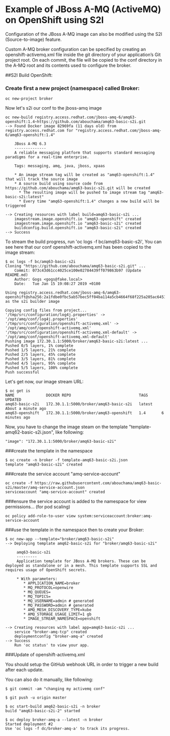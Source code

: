 # Example of JBoss A-MQ (ActiveMQ) on OpenShift using S2I

Configuration of the JBoss A-MQ image can also be modified using the S2I (Source-to-image) feature.

Custom A-MQ broker configuration can be specified by creating an openshift-activemq.xml file inside 
the git directory of your application’s Git project root. On each commit, 
the file will be copied to the conf directory in the A-MQ root and its contents used to configure the broker.

##S2I Build OpenShift:

### Create first a new project (namespace) called Broker:

```
oc new-project broker
```

Now let's s2i our conf to the jboss-amq image

```
oc new-build registry.access.redhat.com/jboss-amq-6/amq63-openshift:1.4~https://github.com/abouchama/amq63-basic-s2i.git
--> Found Docker image 82969fa (11 days old) from registry.access.redhat.com for "registry.access.redhat.com/jboss-amq-6/amq63-openshift:1.4"

    JBoss A-MQ 6.3 
    -------------- 
    A reliable messaging platform that supports standard messaging paradigms for a real-time enterprise.

    Tags: messaging, amq, java, jboss, xpaas

    * An image stream tag will be created as "amq63-openshift:1.4" that will track the source image
    * A source build using source code from https://github.com/abouchama/amq63-basic-s2i.git will be created
      * The resulting image will be pushed to image stream tag "amq63-basic-s2i:latest"
      * Every time "amq63-openshift:1.4" changes a new build will be triggered

--> Creating resources with label build=amq63-basic-s2i ...
    imagestream.image.openshift.io "amq63-openshift" created
    imagestream.image.openshift.io "amq63-basic-s2i" created
    buildconfig.build.openshift.io "amq63-basic-s2i" created
--> Success
```
To stream the build progress, run 'oc logs -f bc/amq63-basic-s2i',
You can see here that our conf openshift-activemq.xml has been copied to the image stream:

```
$ oc logs -f bc/amq63-basic-s2i
Cloning "https://github.com/abouchama/amq63-basic-s2i.git" ...
	Commit:	073c43d61cc4025ce100e02784439ff079863b97 (Update README.md)
	Author:	Gogs <gogs@fake.local>
	Date:	Tue Jan 15 19:08:27 2019 +0100
	
Using registry.access.redhat.com/jboss-amq-6/amq63-openshift@sha256:2a1fdbe0fbc5ab57bec5ff04ba114a5cb4664f68f225a205ac6451e2ba1d1c1c as the s2i builder image

Copying config files from project...
'/tmp/src/configuration/log4j.properties' -> '/opt/amq/conf/log4j.properties'
'/tmp/src/configuration/openshift-activemq.xml' -> '/opt/amq/conf/openshift-activemq.xml'
'/tmp/src/configuration/openshift-activemq.xml-default' -> '/opt/amq/conf/openshift-activemq.xml-default'
Pushing image 172.30.1.1:5000/broker/amq63-basic-s2i:latest ...
Pushed 0/5 layers, 1% complete
Pushed 1/5 layers, 21% complete
Pushed 2/5 layers, 45% complete
Pushed 3/5 layers, 81% complete
Pushed 4/5 layers, 95% complete
Pushed 5/5 layers, 100% complete
Push successful
```
Let's get now, our image stream URL:

```
$ oc get is
NAME              DOCKER REPO                              TAGS      UPDATED
amq63-basic-s2i   172.30.1.1:5000/broker/amq63-basic-s2i   latest    About a minute ago
amq63-openshift   172.30.1.1:5000/broker/amq63-openshift   1.4       6 minutes ago
```

Now, you have to change the image steam on the template "template-amq62-basic-s2i.json", like following:

```
"image": "172.30.1.1:5000/broker/amq63-basic-s2i"
```

###create the template in the namespace
```
$ oc create -n broker -f template-amq63-basic-s2i.json 
template "amq63-basic-s2i" created
```
###create the service account "amq-service-account"
```
oc create -f https://raw.githubusercontent.com/abouchama/amq63-basic-s2i/master/amq-service-account.json
serviceaccount "amq-service-account" created
```

###ensure the service account is added to the namespace for view permissions... (for pod scaling)
```
oc policy add-role-to-user view system:serviceaccount:broker:amq-service-account
```

###use the template in the namespace then to create your Broker:
```
$ oc new-app --template="broker/amq63-basic-s2i"
--> Deploying template amq62-basic-s2i for "broker/amq63-basic-s2i"

     amq63-basic-s2i
     ---------
     Application template for JBoss A-MQ brokers. These can be deployed as standalone or in a mesh. This template supports SSL and requires usage of OpenShift secrets.

     * With parameters:
        * APPLICATION_NAME=broker
        * MQ_PROTOCOL=openwire
        * MQ_QUEUES=
        * MQ_TOPICS=
        * MQ_USERNAME=admin # generated
        * MQ_PASSWORD=admin # generated
        * AMQ_MESH_DISCOVERY_TYPE=kube
        * AMQ_STORAGE_USAGE_LIMIT=1 gb
        * IMAGE_STREAM_NAMESPACE=openshift

--> Creating resources with label app=amq63-basic-s2i ...
    service "broker-amq-tcp" created
    deploymentconfig "broker-amq-a" created
--> Success
    Run 'oc status' to view your app.
```
###Update of openshift-activemq.xml

You should setup the GitHub webhook URL in order to trigger a new build after each update.

You can also do it manually, like following:
```
$ git commit -am "changing my activemq conf"

$ git push -u origin master

$ oc start-build amq62-basic-s2i -n broker
build "amq63-basic-s2i-2" started

$ oc deploy broker-amq-a --latest -n broker
Started deployment #2
Use 'oc logs -f dc/broker-amq-a' to track its progress.
```
